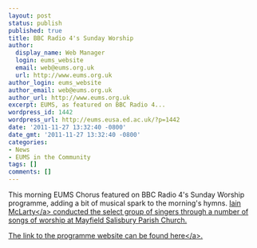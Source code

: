```yaml
---
layout: post
status: publish
published: true
title: BBC Radio 4's Sunday Worship
author:
  display_name: Web Manager
  login: eums_website
  email: web@eums.org.uk
  url: http://www.eums.org.uk
author_login: eums_website
author_email: web@eums.org.uk
author_url: http://www.eums.org.uk
excerpt: EUMS, as featured on BBC Radio 4...
wordpress_id: 1442
wordpress_url: http://eums.eusa.ed.ac.uk/?p=1442
date: '2011-11-27 13:32:40 -0800'
date_gmt: '2011-11-27 13:32:40 -0800'
categories:
- News
- EUMS in the Community
tags: []
comments: []
---
```

<p>This morning EUMS Chorus featured on BBC Radio 4's Sunday Worship programme, adding a bit of musical spark to the morning's hymns. <a title="Past Conductors" href="http:&#47;&#47;eums.eusa.ed.ac.uk&#47;society&#47;conductors&#47;past-conductors&#47;">Iain McLarty<&#47;a> conducted the select group of singers through a number of songs of worship at Mayfield Salisbury Parish Church.</p>
<p><a title="BBC Radio 4 Programmes" href="http:&#47;&#47;www.bbc.co.uk&#47;programmes&#47;b017lbd5#synopsis" target="_blank">The link to the programme website can be found here<&#47;a>.</p>
